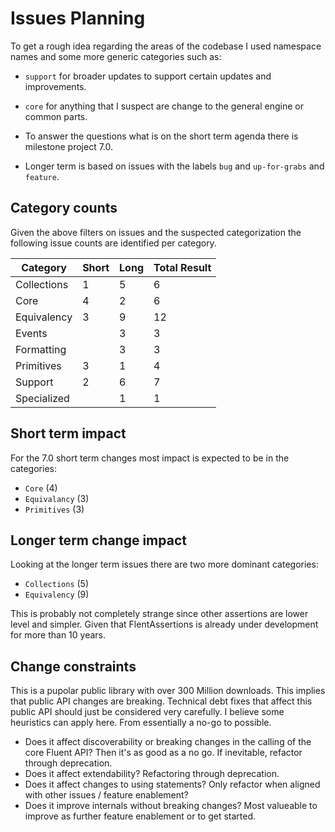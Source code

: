 # Issues Planning
To get a rough idea regarding the areas of the codebase I used namespace names and some more generic categories such as:
* `support` for broader updates to support certain updates and improvements.
* `core` for anything that I suspect are change to the general engine or common parts. 

* To answer the questions what is on the short term agenda there is milestone project 7.0.
* Longer term is based on issues with the labels `bug` and `up-for-grabs` and `feature`.

## Category counts
Given the above filters on issues and the suspected categorization the following issue counts are identified per category.

| Category    | Short| Long | Total Result |
|-------------|------|------|--------------|
| Collections | 1    | 5    | 6            |
| Core        | 4    | 2    | 6            |
| Equivalency | 3    | 9    | 12           |
| Events      |      | 3    | 3            |
| Formatting  |      | 3    | 3            |
| Primitives  | 3    | 1    | 4            |
| Support     | 2    | 6    | 7            |
| Specialized |      | 1    | 1            |

## Short term impact
For the 7.0 short term changes most impact is expected to be in the categories:
* `Core` (4)
* `Equivalancy` (3)
* `Primitives` (3)

## Longer term change impact
Looking at the longer term issues there are two more dominant categories:
* `Collections` (5)
* `Equivalency` (9)

This is probably not completely strange since other assertions are lower level and simpler. Given that FlentAssertions is already under development for more than 10 years.

## Change constraints
This is a pupolar public library with over 300 Million downloads. This implies that public API changes are breaking. Technical debt fixes that affect this public API should just be considered very carefully. I believe some heuristics can apply here. From essentially a no-go to possible.

* Does it affect discoverability or breaking changes in the calling of the core Fluent API? Then it's as good as a no go. If inevitable, refactor through deprecation.
* Does it affect extendability? Refactoring through deprecation.
* Does it affect changes to using statements? Only refactor when aligned with other issues / feature enablement?
* Does it improve internals without breaking changes? Most valueable to improve as further feature enablement or to get started.